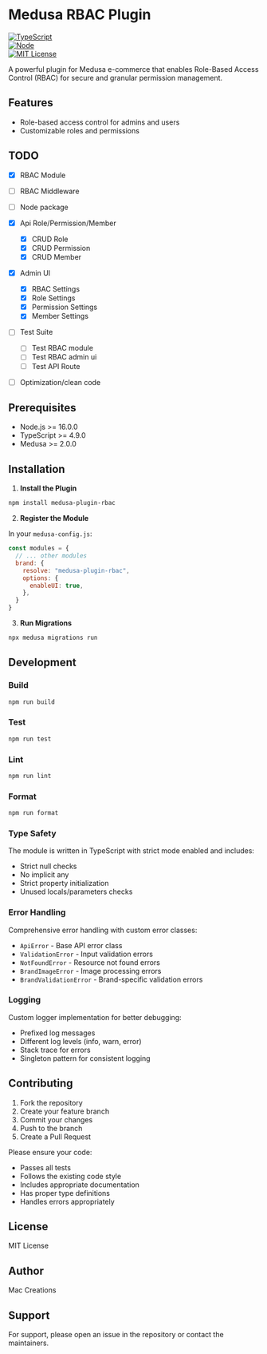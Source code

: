 # Medusa RBAC Plugin

[![TypeScript](https://img.shields.io/badge/TypeScript-5.0-blue.svg)](https://www.typescriptlang.org/)  
[![Node](https://img.shields.io/badge/Node->=16-green.svg)](https://nodejs.org/)  
[![MIT License](https://img.shields.io/badge/License-MIT-yellow.svg)](https://opensource.org/licenses/MIT)

A powerful plugin for Medusa e-commerce that enables Role-Based Access Control (RBAC) for secure and granular permission management.

## Features

- Role-based access control for admins and users  
- Customizable roles and permissions

## TODO
- [x] RBAC Module 
- [ ] RBAC Middleware
- [ ] Node package
- [x] Api Role/Permission/Member
    - [x] CRUD Role
    - [x] CRUD Permission
    - [x] CRUD Member
- [x] Admin UI
    - [x] RBAC Settings
    - [x] Role Settings
    - [x] Permission Settings
    - [x] Member Settings
- [ ] Test Suite
    - [ ] Test RBAC module
    - [ ] Test RBAC admin ui
    - [ ] Test API Route
- [ ] Optimization/clean code



## Prerequisites

- Node.js >= 16.0.0  
- TypeScript >= 4.9.0  
- Medusa >= 2.0.0  

## Installation

1. **Install the Plugin**

```bash
npm install medusa-plugin-rbac
```

2. **Register the Module**

In your `medusa-config.js`:

```javascript
const modules = {
  // ... other modules
  brand: {
    resolve: "medusa-plugin-rbac",
    options: {
      enableUI: true,
    },
  }
}
```

3. **Run Migrations**

```bash
npx medusa migrations run
```

## Development

### Build

```bash
npm run build
```

### Test

```bash
npm run test
```

### Lint

```bash
npm run lint
```

### Format

```bash
npm run format
```

### Type Safety

The module is written in TypeScript with strict mode enabled and includes:

- Strict null checks
- No implicit any
- Strict property initialization
- Unused locals/parameters checks

### Error Handling

Comprehensive error handling with custom error classes:

- `ApiError` - Base API error class
- `ValidationError` - Input validation errors
- `NotFoundError` - Resource not found errors
- `BrandImageError` - Image processing errors
- `BrandValidationError` - Brand-specific validation errors

### Logging

Custom logger implementation for better debugging:

- Prefixed log messages
- Different log levels (info, warn, error)
- Stack trace for errors
- Singleton pattern for consistent logging

## Contributing

1. Fork the repository
2. Create your feature branch
3. Commit your changes
4. Push to the branch
5. Create a Pull Request

Please ensure your code:
- Passes all tests
- Follows the existing code style
- Includes appropriate documentation
- Has proper type definitions
- Handles errors appropriately

## License

MIT License

## Author

Mac Creations

## Support

For support, please open an issue in the repository or contact the maintainers.